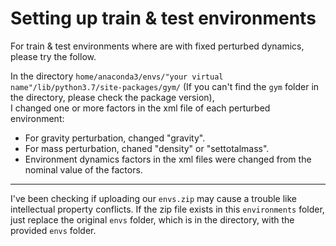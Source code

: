 # Setting up train & test environments
For train & test environments where are with fixed perturbed dynamics, please try the follow.

In the directory `home/anaconda3/envs/"your virtual name"/lib/python3.7/site-packages/gym/` (If you can't find the `gym` folder in the directory, please check the package version),\
I changed one or more factors in the xml file of each perturbed environment:
* For gravity perturbation, changed "gravity".
* For mass perturbation, chaned "density" or "settotalmass".
* Environment dynamics factors in the xml files were changed from the nominal value of the factors.

***
I've been checking if uploading our `envs.zip` may cause a trouble like intellectual property conflicts.
If the zip file exists in this `environments` folder, just replace the original `envs` folder, which is in the directory, with the provided `envs` folder.

